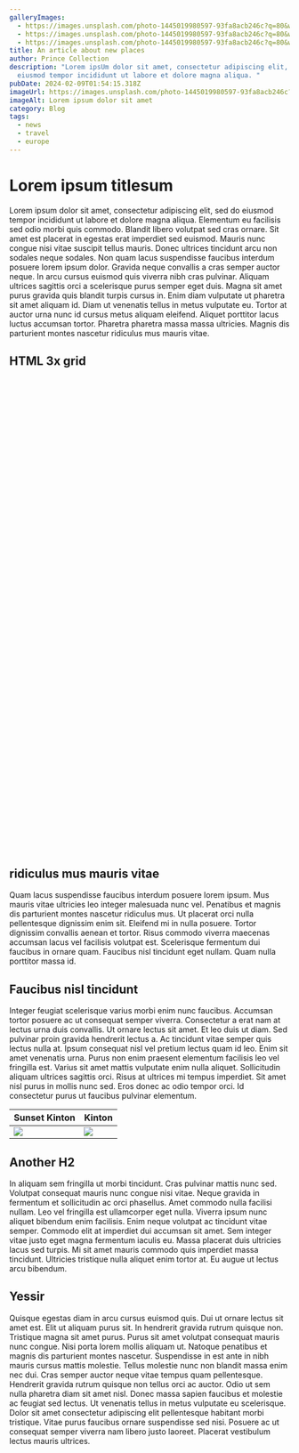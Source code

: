 ```yaml
---
galleryImages:
  - https://images.unsplash.com/photo-1445019980597-93fa8acb246c?q=80&w=2948&auto=format&fit=crop&ixlib=rb-4.0.3&ixid=M3wxMjA3fDB8MHxwaG90by1wYWdlfHx8fGVufDB8fHx8fA%3D%3D
  - https://images.unsplash.com/photo-1445019980597-93fa8acb246c?q=80&w=2948&auto=format&fit=crop&ixlib=rb-4.0.3&ixid=M3wxMjA3fDB8MHxwaG90by1wYWdlfHx8fGVufDB8fHx8fA%3D%3D
  - https://images.unsplash.com/photo-1445019980597-93fa8acb246c?q=80&w=2948&auto=format&fit=crop&ixlib=rb-4.0.3&ixid=M3wxMjA3fDB8MHxwaG90by1wYWdlfHx8fGVufDB8fHx8fA%3D%3D
title: An article about new places
author: Prince Collection
description: "Lorem ipsUm dolor sit amet, consectetur adipiscing elit, sed do
  eiusmod tempor incididunt ut labore et dolore magna aliqua. "
pubDate: 2024-02-09T01:54:15.318Z
imageUrl: https://images.unsplash.com/photo-1445019980597-93fa8acb246c?q=80&w=2948&auto=format&fit=crop&ixlib=rb-4.0.3&ixid=M3wxMjA3fDB8MHxwaG90by1wYWdlfHx8fGVufDB8fHx8fA%3D%3D
imageAlt: Lorem ipsum dolor sit amet
category: Blog
tags:
  - news
  - travel
  - europe
---
```

# Lorem ipsum titlesum

Lorem ipsum dolor sit amet, consectetur adipiscing elit, sed do eiusmod tempor incididunt ut labore et dolore magna aliqua. Elementum eu facilisis sed odio morbi quis commodo. Blandit libero volutpat sed cras ornare. Sit amet est placerat in egestas erat imperdiet sed euismod. Mauris nunc congue nisi vitae suscipit tellus mauris. Donec ultrices tincidunt arcu non sodales neque sodales. Non quam lacus suspendisse faucibus interdum posuere lorem ipsum dolor. Gravida neque convallis a cras semper auctor neque. In arcu cursus euismod quis viverra nibh cras pulvinar. Aliquam ultrices sagittis orci a scelerisque purus semper eget duis. Magna sit amet purus gravida quis blandit turpis cursus in. Enim diam vulputate ut pharetra sit amet aliquam id. Diam ut venenatis tellus in metus vulputate eu. Tortor at auctor urna nunc id cursus metus aliquam eleifend. Aliquet porttitor lacus luctus accumsan tortor. Pharetra pharetra massa massa ultricies. Magnis dis parturient montes nascetur ridiculus mus mauris vitae.

## HTML 3x grid

<div class="row row-cols-1 row-cols-lg-3 g-3 py-3 px-0">
<div class="col">
<img alt="" class="w-100 h-100 object-fit p-1 m-0 shadow" style="min-height: 250px" src="/images/uploads/img_3693.jpeg">
</div>
<div class="col">
<img alt="" class="w-100 object-fit p-1 m-0 shadow" style="min-height: 300px" src="/images/uploads/img_3693.jpeg">
</div>
<div class="col">
<img alt="" class="w-100 object-fit p-1 m-0 shadow" style="min-height: 300px" src="/images/uploads/img_3693.jpeg">
</div>
</div>

## ridiculus mus mauris vitae

Quam lacus suspendisse faucibus interdum posuere lorem ipsum. Mus mauris vitae ultricies leo integer malesuada nunc vel. Penatibus et magnis dis parturient montes nascetur ridiculus mus. Ut placerat orci nulla pellentesque dignissim enim sit. Eleifend mi in nulla posuere. Tortor dignissim convallis aenean et tortor. Risus commodo viverra maecenas accumsan lacus vel facilisis volutpat est. Scelerisque fermentum dui faucibus in ornare quam. Faucibus nisl tincidunt eget nullam. Quam nulla porttitor massa id.

## Faucibus nisl tincidunt

Integer feugiat scelerisque varius morbi enim nunc faucibus. Accumsan tortor posuere ac ut consequat semper viverra. Consectetur a erat nam at lectus urna duis convallis. Ut ornare lectus sit amet. Et leo duis ut diam. Sed pulvinar proin gravida hendrerit lectus a. Ac tincidunt vitae semper quis lectus nulla at. Ipsum consequat nisl vel pretium lectus quam id leo. Enim sit amet venenatis urna. Purus non enim praesent elementum facilisis leo vel fringilla est. Varius sit amet mattis vulputate enim nulla aliquet. Sollicitudin aliquam ultrices sagittis orci. Risus at ultrices mi tempus imperdiet. Sit amet nisl purus in mollis nunc sed. Eros donec ac odio tempor orci. Id consectetur purus ut faucibus pulvinar elementum.

| Sunset Kinton                              | Kinton                                                    |
| ------------------------------------------ | --------------------------------------------------------- |
| ![](/images/uploads/sunset_wallpaper.jpeg) | ![](/images/uploads/kimpton-saint-george-toronto-45.jpeg) |

## Another H2

In aliquam sem fringilla ut morbi tincidunt. Cras pulvinar mattis nunc sed. Volutpat consequat mauris nunc congue nisi vitae. Neque gravida in fermentum et sollicitudin ac orci phasellus. Amet commodo nulla facilisi nullam. Leo vel fringilla est ullamcorper eget nulla. Viverra ipsum nunc aliquet bibendum enim facilisis. Enim neque volutpat ac tincidunt vitae semper. Commodo elit at imperdiet dui accumsan sit amet. Sem integer vitae justo eget magna fermentum iaculis eu. Massa placerat duis ultricies lacus sed turpis. Mi sit amet mauris commodo quis imperdiet massa tincidunt. Ultricies tristique nulla aliquet enim tortor at. Eu augue ut lectus arcu bibendum.

## Yessir

Quisque egestas diam in arcu cursus euismod quis. Dui ut ornare lectus sit amet est. Elit ut aliquam purus sit. In hendrerit gravida rutrum quisque non. Tristique magna sit amet purus. Purus sit amet volutpat consequat mauris nunc congue. Nisi porta lorem mollis aliquam ut. Natoque penatibus et magnis dis parturient montes nascetur. Suspendisse in est ante in nibh mauris cursus mattis molestie. Tellus molestie nunc non blandit massa enim nec dui. Cras semper auctor neque vitae tempus quam pellentesque. Hendrerit gravida rutrum quisque non tellus orci ac auctor. Odio ut sem nulla pharetra diam sit amet nisl. Donec massa sapien faucibus et molestie ac feugiat sed lectus. Ut venenatis tellus in metus vulputate eu scelerisque. Dolor sit amet consectetur adipiscing elit pellentesque habitant morbi tristique. Vitae purus faucibus ornare suspendisse sed nisi. Posuere ac ut consequat semper viverra nam libero justo laoreet. Placerat vestibulum lectus mauris ultrices.
